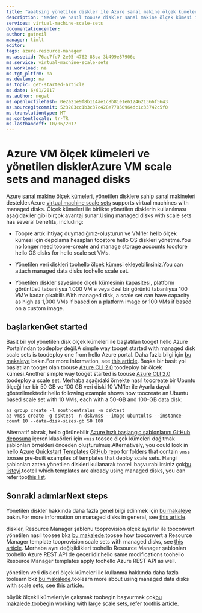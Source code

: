 ```yaml
---
title: "aaaUsing yönetilen diskler ile Azure sanal makine ölçek kümeleri | Microsoft Docs"
description: "Neden ve nasıl toouse diskler sanal makine ölçek kümesi ile yönetilen öğrenin"
services: virtual-machine-scale-sets
documentationcenter: 
author: gatneil
manager: timlt
editor: 
tags: azure-resource-manager
ms.assetid: 76ac7fd7-2e05-4762-88ca-3b499e87906e
ms.service: virtual-machine-scale-sets
ms.workload: na
ms.tgt_pltfrm: na
ms.devlang: na
ms.topic: get-started-article
ms.date: 6/01/2017
ms.author: negat
ms.openlocfilehash: 0e2a21e9f8b114ae1c8b81e1e6124621366f5643
ms.sourcegitcommit: 523283cc1b3c37c428e77850964dc1c33742c5f0
ms.translationtype: MT
ms.contentlocale: tr-TR
ms.lasthandoff: 10/06/2017
---
```

# <a name="azure-vm-scale-sets-and-managed-disks"></a><span data-ttu-id="5a05e-103">Azure VM ölçek kümeleri ve yönetilen diskler</span><span class="sxs-lookup"><span data-stu-id="5a05e-103">Azure VM scale sets and managed disks</span></span>

<span data-ttu-id="5a05e-104">Azure [sanal makine ölçek kümeleri](/azure/virtual-machine-scale-sets/), yönetilen disklere sahip sanal makineleri destekler.</span><span class="sxs-lookup"><span data-stu-id="5a05e-104">Azure [virtual machine scale sets](/azure/virtual-machine-scale-sets/) supports virtual machines with managed disks.</span></span> <span data-ttu-id="5a05e-105">Ölçek kümeleri ile birlikte yönetilen disklerin kullanılması aşağıdakiler gibi birçok avantaj sunar:</span><span class="sxs-lookup"><span data-stu-id="5a05e-105">Using managed disks with scale sets has several benefits, including:</span></span>

* <span data-ttu-id="5a05e-106">Toopre artık ihtiyaç duymadığınız-oluşturun ve VM'ler hello ölçek kümesi için depolama hesapları toostore hello OS diskleri yönetme.</span><span class="sxs-lookup"><span data-stu-id="5a05e-106">You no longer need toopre-create and manage storage accounts toostore hello OS disks for hello scale set VMs.</span></span>

* <span data-ttu-id="5a05e-107">Yönetilen veri diskleri toohello ölçek kümesi ekleyebilirsiniz.</span><span class="sxs-lookup"><span data-stu-id="5a05e-107">You can attach managed data disks toohello scale set.</span></span>

* <span data-ttu-id="5a05e-108">Yönetilen diskler sayesinde ölçek kümesinin kapasitesi, platform görüntüsü tabanlıysa 1.000 VM'e veya özel bir görüntü tabanlıysa 100 VM'e kadar çıkabilir.</span><span class="sxs-lookup"><span data-stu-id="5a05e-108">With managed disk, a scale set can have capacity as high as 1,000 VMs if based on a platform image or 100 VMs if based on a custom image.</span></span>

## <a name="get-started"></a><span data-ttu-id="5a05e-109">başlarken</span><span class="sxs-lookup"><span data-stu-id="5a05e-109">Get started</span></span>

<span data-ttu-id="5a05e-110">Basit bir yol yönetilen disk ölçek kümeleri ile başlatılan tooget hello Azure Portalı'ndan toodeploy değil.</span><span class="sxs-lookup"><span data-stu-id="5a05e-110">A simple way tooget started with managed disk scale sets is toodeploy one from hello Azure portal.</span></span> <span data-ttu-id="5a05e-111">Daha fazla bilgi için [bu makaleye](./virtual-machine-scale-sets-portal-create.md) bakın.</span><span class="sxs-lookup"><span data-stu-id="5a05e-111">For more information, see [this article](./virtual-machine-scale-sets-portal-create.md).</span></span> <span data-ttu-id="5a05e-112">Başka bir basit yol başlatılan tooget olan toouse [Azure CLI 2.0](https://docs.microsoft.com/cli/azure/install-az-cli2) toodeploy bir ölçek kümesi.</span><span class="sxs-lookup"><span data-stu-id="5a05e-112">Another simple way tooget started is toouse [Azure CLI 2.0](https://docs.microsoft.com/cli/azure/install-az-cli2) toodeploy a scale set.</span></span> <span data-ttu-id="5a05e-113">Merhaba aşağıdaki örnekte nasıl toocreate bir Ubuntu ölçeği her bir 50 GB ve 100 GB veri diski 10 VM'ler ile Ayarla dayalı gösterilmektedir:</span><span class="sxs-lookup"><span data-stu-id="5a05e-113">hello following example shows how toocreate an Ubuntu based scale set with 10 VMs, each with a 50-GB and 100-GB data disk:</span></span>

```azurecli
az group create -l southcentralus -n dsktest
az vmss create -g dsktest -n dskvmss --image ubuntults --instance-count 10 --data-disk-sizes-gb 50 100
```

<span data-ttu-id="5a05e-114">Alternatif olarak, hello görünebilir [Azure hızlı başlangıç şablonlarını GitHub deposuna](https://github.com/Azure/azure-quickstart-templates) içeren klasörleri için `vmss` toosee ölçek kümeleri dağıtmak şablonları örnekleri önceden oluşturulmuş.</span><span class="sxs-lookup"><span data-stu-id="5a05e-114">Alternatively, you could look in hello [Azure Quickstart Templates GitHub repo](https://github.com/Azure/azure-quickstart-templates) for folders that contain `vmss` toosee pre-built examples of templates that deploy scale sets.</span></span> <span data-ttu-id="5a05e-115">Hangi şablonları zaten yönetilen diskleri kullanarak tootell başvurabilirsiniz çok[bu listeyi](https://github.com/Azure/azure-quickstart-templates/blob/master/managed-disk-support-list.md).</span><span class="sxs-lookup"><span data-stu-id="5a05e-115">tootell which templates are already using managed disks, you can refer too[this list](https://github.com/Azure/azure-quickstart-templates/blob/master/managed-disk-support-list.md).</span></span>

## <a name="next-steps"></a><span data-ttu-id="5a05e-116">Sonraki adımlar</span><span class="sxs-lookup"><span data-stu-id="5a05e-116">Next steps</span></span>

<span data-ttu-id="5a05e-117">Yönetilen diskler hakkında daha fazla genel bilgi edinmek için [bu makaleye](../virtual-machines/windows/managed-disks-overview.md) bakın.</span><span class="sxs-lookup"><span data-stu-id="5a05e-117">For more information on managed disks in general, see [this article](../virtual-machines/windows/managed-disks-overview.md).</span></span>

<span data-ttu-id="5a05e-118">diskler, Resource Manager şablonu tooprovision ölçek ayarlar ile tooconvert yönetilen nasıl toosee bkz [bu makalede](./virtual-machine-scale-sets-convert-template-to-md.md).</span><span class="sxs-lookup"><span data-stu-id="5a05e-118">toosee how tooconvert a Resource Manager template tooprovision scale sets with managed disks, see [this article](./virtual-machine-scale-sets-convert-template-to-md.md).</span></span> <span data-ttu-id="5a05e-119">Merhaba aynı değişiklikleri toohello Resource Manager şablonları toohello Azure REST API de geçerlidir.</span><span class="sxs-lookup"><span data-stu-id="5a05e-119">hello same modifications toohello Resource Manager templates apply toohello Azure REST API as well.</span></span>

<span data-ttu-id="5a05e-120">yönetilen veri diskleri ölçek kümeleri ile kullanma hakkında daha fazla toolearn bkz [bu makalede](./virtual-machine-scale-sets-attached-disks.md).</span><span class="sxs-lookup"><span data-stu-id="5a05e-120">toolearn more about using managed data disks with scale sets, see [this article](./virtual-machine-scale-sets-attached-disks.md).</span></span>

<span data-ttu-id="5a05e-121">büyük ölçekli kümeleriyle çalışmak toobegin başvurmak çok[bu makalede](./virtual-machine-scale-sets-placement-groups.md).</span><span class="sxs-lookup"><span data-stu-id="5a05e-121">toobegin working with large scale sets, refer too[this article](./virtual-machine-scale-sets-placement-groups.md).</span></span>


